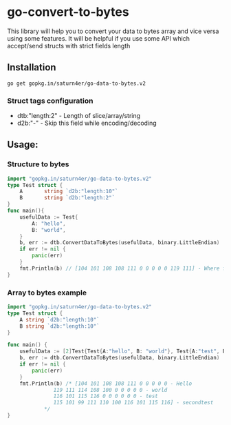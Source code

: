 # go-convert-to-bytes

This library will help you to convert your data to bytes array and vice versa using some features.
It will be helpful if you use some API which accept/send structs with strict fields length

## Installation

    go get gopkg.in/saturn4er/go-data-to-bytes.v2

### Struct tags configuration

 - dtb:"length:2" - Length of slice/array/string
 - d2b:"-" - Skip this field while encoding/decoding

## Usage:

### Structure to bytes
```go
import "gopkg.in/saturn4er/go-data-to-bytes.v2"
type Test struct {
    A       string `d2b:"length:10"`
    B       string `d2b:"length:2"`
}
func main(){
    usefulData := Test{
        A: "hello",
        B: "world",
    }
    b, err := dtb.ConvertDataToBytes(usefulData, binary.LittleEndian)
    if err != nil {
        panic(err)
    }
    fmt.Println(b) // [104 101 108 108 111 0 0 0 0 0 119 111] - Where first 10 bytes represent string "Hello", and last 2 bytes represent 2 characters of string "world"
}
```

### Array to bytes example
```go
import "gopkg.in/saturn4er/go-data-to-bytes.v2"
type Test struct {
    A string `d2b:"length:10"`
    B string `d2b:"length:10"`
}

func main() {
    usefulData := [2]Test{Test{A:"hello", B: "world"}, Test{A:"test", B:"secondtest"}}
    b, err := dtb.ConvertDataToBytes(usefulData, binary.LittleEndian)
    if err != nil {
        panic(err)
    }
    fmt.Println(b) /* [104 101 108 108 111 0 0 0 0 0 - Hello
               119 111 114 108 100 0 0 0 0 0 - world
               116 101 115 116 0 0 0 0 0 0 - test
               115 101 99 111 110 100 116 101 115 116] - secondtest
            */
}
```